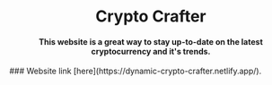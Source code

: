 <h1 align="center"> Crypto Crafter </h1>
<h4 align="center"> This website is a great way to stay up-to-date on the latest cryptocurrency and it's trends. </h4>
### Website link [here](https://dynamic-crypto-crafter.netlify.app/).


